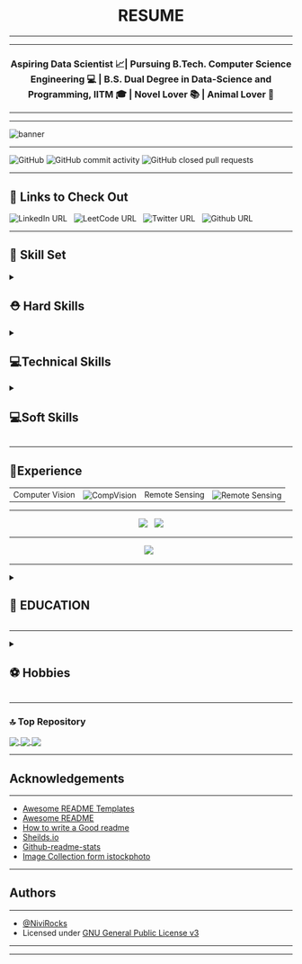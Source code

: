 <html>
    <body >
<h1 align ="center" >RESUME </h1>
<hr><hr>
<h3 align="center" >Aspiring Data Scientist 📈| Pursuing B.Tech. Computer Science Engineering 💻 | B.S. Dual Degree in Data-Science and Programming, IITM 🎓 | Novel Lover 📚 | Animal Lover 🐶 </h3>
<hr><hr>
<!-- BANNER --!>
<img height="350" width="1000" alt="banner" src= "https://user-images.githubusercontent.com/96379756/169536609-a31233da-5983-493a-80db-7d3f5d908b7d.png"><hr>
<!-- SHEILDS --!>
<div width="100%">
    <img alt="GitHub" src="https://img.shields.io/github/license/NiviRocks/NiviRocks.github.io?color=ed367a&logo=Github&logoColor=%23fbd3e2"> 
    <img alt="GitHub commit activity" src="https://img.shields.io/github/commit-activity/y/NiviRocks/NiviRocks?color=grey&logo=github">
    <img alt="GitHub closed pull requests" src="https://img.shields.io/github/issues-pr-closed/NiviRocks/NiviRocks?logo=github">
</div><hr>
<h2>🔗 Links to Check Out </h2>
<div aling="center">
    <img alt="LinkedIn URL" src="https://img.shields.io/twitter/url?color=blue&label=LinkedIn%20Page&logo=LinkedIn&url=https%3A%2F%2Fwww.linkedin.com%2F"> &nbsp;
    <img alt="LeetCode URL" src="https://img.shields.io/twitter/url?color=orange&label=LeetCode%20Profile&logo=LeetCode&logoColor=orange&style=plastic&url=https%3A%2F%2Fleetcode.com%2FNibedita_Chakraborty%2F"> &nbsp;
    <img alt="Twitter URL" src="https://img.shields.io/twitter/url?color=white&label=CodeChef%20Link&logo=CodeChef&style=flat-square&url=https%3A%2F%2Fwww.codechef.com%2Fusers%2Fnibedita_chk"> &nbsp; 
    <img alt="Github URL" src="https://img.shields.io/twitter/url?label=Github%20Profile&logo=github&style=social&url=https%3A%2F%2Fgithub.com%2FNiviRocks"> &nbsp;
</div><hr> 
<h2>🚧 Skill Set </h2>
<!-- HARD SKILLS --!>
<details><summary><h2>⛑ Hard Skills</h2></summary>
<table>
    <tr>
        <td>Mathematics</td>
        <td><img align="center"  width="80" height="80" alt="math" src="https://user-images.githubusercontent.com/96379756/197255860-5544cee3-f010-41e4-a0e3-36cd6833f8a4.jpg"></td>
        <td>Calculus and Linear Algebra</td>
        <td><img align="center"  width="80" height="80" alt="Calculus and Linear Algebra" src="https://user-images.githubusercontent.com/96379756/197581980-9dab311c-cce1-4d3c-a26f-ba8e4c5e9f9a.jpg"></td>
        <td>Statistic</td>
        <td><img align="center"  width="80" height="80" alt="stats" src="https://user-images.githubusercontent.com/96379756/197256274-02e375b4-7f11-42ef-9428-6d203893d7b6.jpg"></td>
    </tr>
    <tr>
        <td>Coding</td>
        <td><img align="center"  width="80" height="80" alt="Coding" src="https://user-images.githubusercontent.com/96379756/197580655-6b45e76c-53d7-4f8a-b951-6bcf1940ce0c.jpg"></td>
        <td>Object Oriented Programming</td>
        <td><img align="center"  width="80" height="80" alt="OOP" src="https://user-images.githubusercontent.com/96379756/197255538-8f8a6cae-6b96-42b0-be71-44b822ea1550.png"></td>
        <td>Data Visualization</td>
        <td><img align="center"  width="80" height="80" alt="Visualization" src="https://user-images.githubusercontent.com/96379756/197866420-7af8f6ae-f5f1-4470-99b3-9d6fd1aaba21.jpg"></td>
    </tr>
</table> </details>
<!-- TECHNICAL SKILLS--!>
<details><summary><h2>💻Technical Skills  </h2></summary>
<table>
    <tr>
        <td>Python  </td>
        <td><img align="center" width="70" height="70" alt="python" src="https://user-images.githubusercontent.com/96379756/147038109-5a4acce6-3b85-4eb9-b3b2-fdfb1f5fd81c.jpg"></td>
        <td>Java</td>
        <td><img  align="center" alt="Java"  width="70" height="70" src="https://user-images.githubusercontent.com/96379756/177587242-c31cf239-3878-447c-b9b9-7bb7f1a96c30.png" /></td>
    </tr>
    <tr>
        <td>HTML5 </td>
        <td><img align="center" src="https://user-images.githubusercontent.com/96379756/147041217-54a4d425-78ea-41c2-9f6a-249b867814e7.jpg"  width="70" height="70"         alt="html5"></td>
        <td>RDBMS - MySQL </td>
        <td><img align="center" src="https://user-images.githubusercontent.com/96379756/147041148-d043a3d9-1588-418a-85c3-4a3a2472e480.png"  width="70" height="70"         alt="mysql" ></td>
    </tr>
    <tr>
        <td>GitHub </td>
        <td><img  align="center" alt="GitHub" width="70" height="70" src="https://user-images.githubusercontent.com/96379756/147045628-c81a32e6-121d-4fb1-b5c9-703a64425849.png" /></td>
        <td> Visual Studio Code </td>
        <td><img align="center" alt="Visual Studio Code"  width="70" height="70"    src="https://raw.githubusercontent.com/github/explore/80688e429a7d4ef2fca1e82350fe8e3517d3494d/topics/visual-studio-code/visual-studio-code.png" /></td>
    </tr>
    <tr>
        <td>C Programming </td>
        <td><img align="center" alt="C" width="70" height="70" src="https://user-images.githubusercontent.com/96379756/169338552-64ed131c-cda6-4b20-bb26-f69882aa92e2.png" /> </td>
        <td>R Programming [Learning]</td>
        <td><img align="center"  width="70" height="70" alt="r prog" src="https://user-images.githubusercontent.com/96379756/147038105-5900bfd8-4550-4c6c-8f44-b09b3aa00baf.jpg"></td>
    </tr>
  </table></details>
<!-- SOFT SKILLS --!>
<details><summary><h2>💻Soft Skills</h2></summary>
<table>
<tr>
    <td>Effective Communication </td>
    <td> <img align="center" alt="communication" width="80" height="80" src="https://user-images.githubusercontent.com/96379756/197330541-04c0830e-7f42-4752-b593-7eda81094855.jpg" /> </td>
    <td>Team Work</td>
    <td> <img align="center" alt="Team" width="80" height="80" src="https://user-images.githubusercontent.com/96379756/197330605-e3344187-f36b-4814-b932-0b599df70935.jpg" /> </td>
    <td>Critical Thinking</td>
    <td> <img align="center" alt=" Thinking" width="80" height="80" src="https://user-images.githubusercontent.com/96379756/197868958-5e4d1414-7885-448a-abf9-8d6f5386fb26.jpg" /> </td>
</tr>
<tr>
    <td>Enthusiastic Learner </td>
    <td> <img align="center" alt="Enthusiastic Learner" width="80" height="80" src="https://user-images.githubusercontent.com/96379756/197577427-e81f73b3-6f95-4e16-bfd9-a1b2e900f573.jpg" /> 
    <td>Work Under Pressure</td>
    <td> <img align="center" alt="Work Under Pressure" width="80" height="80" src="https://user-images.githubusercontent.com/96379756/197578004-335ff3f8-25df-4353-88c5-c561f3bb53ae.jpg" /> </td>
    <td>Creative Thinking</td>
    <td> <img align="center" alt="Creative Thinking" width="80" height="80" src="https://user-images.githubusercontent.com/96379756/197578181-e7fb56c6-cfe3-4efb-9f80-400d09528638.jpg" /> </td>
</tr>
<tr>
    <td>Mental Flexibility </td>
    <td> <img align="center" alt="Mental Flexibility" width="80" height="80" src="https://user-images.githubusercontent.com/96379756/197867519-9f7859fa-9bc8-4d30-a54e-6e4dddfc6e42.jpg" /> </td>
    <td>Leadership Skills</td>
    <td> <img align="center" alt="Leadership Skill" width="80" height="80" src="https://user-images.githubusercontent.com/96379756/197867704-ca1cb304-5d86-45e8-a8c1-997e9cbae34f.jpg" /> </td>
    <td>Anger Management</td>
    <td> <img align="center" alt="Anger Management" width="80" height="80" src="https://user-images.githubusercontent.com/96379756/197868568-e7942e40-0fea-4414-a420-a8e0911c05a8.png" /> </td>
</tr>
</table> </details> <hr>
<h2> 📌Experience  </h2>
<table>
    <tr> 
        <td> Computer Vision </td>
        <td> <img align="center" alt="CompVision" width="100" height="100" src="https://user-images.githubusercontent.com/96379756/193036069-248d25a1-33ea-4f18-a2e2-8f4ae97251f6.png"> </td>
        <td> Remote Sensing </td>
        <td> <img align="center" alt="Remote Sensing" width="100" height="100" src="https://user-images.githubusercontent.com/96379756/197579319-d682530a-d38c-4903-897b-051e7f42a801.jpg"> </td>
    </tr>
<table>    
<hr>
<div align="center">
<!-- STATS --!>
    <img width="47%" src="https://github-readme-stats.vercel.app/api?username=NiviRocks&theme=jolly&show_icons=true&count_private=true&bg_color=3b0519&icon_color=fef7f9"  /> &nbsp;
    <!-- STREAKS --!>
     <img width="50%" src="http://github-readme-streak-stats.herokuapp.com?user=NiviRocks&theme=dark&date_format=j%20M%5B%20Y%5D&ring=FE0C65&currStreakLabel=F0558E&background=3B0519" />
</div> <hr> 
<!-- <h2> 🏆 Trophies </h2>
<p align="left"> <a href="https://github.com/ryo-ma/github-profile-trophy"><img src="https://github-profile-trophy.vercel.app/?username=NiviRocks&theme=dark_lover&no-bg=true&column=6" alt="NiviRocks" /></a> </p> --!> 

<div align="center"> 
<!-- MOST USED LANGUAGE --!>
<img width="35%" src="https://github-readme-stats.vercel.app/api/top-langs/?username=NiviRocks&&langs_count=8&layout=compact&bg_color=3b0519&theme=jolly" /> &nbsp;
<!-- ACTIVITY GRAPH --!>
 <!-- <img width="60%" src="https://activity-graph.herokuapp.com/graph?username=NiviRocks&theme=dracula&bg_color=3b0519" alt="NiviRocks" /> --!>
</div> <hr>
<details><summary>
<h2>📖 EDUCATION </h2></summary>
<hr>
<img width="200" height="200" align="right" alt="msit logo" src="https://user-images.githubusercontent.com/96379756/146984366-a97d2415-8acd-42a2-8ccf-625090b161b0.png">
<h3>B.Tech in Computer Science Engineering</h3>

<p>
🎗Pursuing B.Tech in Computer Science Engineering from Meghand Saha Institute of Technology, Kolkata, West Bengal.<br>
    🎗Batch:-2020-2024</p>
Currently in 3rd year <br><hr>
<h3>B.Sc. In Data Science and Programming (Duel Degree)</h3>
<img alt="iitm-logo" src="https://user-images.githubusercontent.com/96379756/146984436-13ba2603-6b8b-4c37-9659-c7b9857fa8ae.png">

<p>🎗Currently enrolled in B.Sc. In Data Science and Programming from IIT Madras.<br>🎗Completed Foundation Level with 8.8 CGPA, moving on to Diploma Level.</p>
<hr><br>
<img alt="kvs logo" height="150" width="200" align="right" src="https://user-images.githubusercontent.com/96379756/146983457-576dfcc0-c3b3-47b8-903f-20f445ca1ccf.jpg">
<h3>Schooling</h3>

<p>🎗Completed 10+2 level from Kendriya Vidyalaya No.1 Saltlake, Kolkata (year 2020) <br> 
    🎗Scored 94.6 % in 12th boards; CBSE Board.</p></details>
<hr>
<details><summary><h2>⚽ Hobbies </h2></summary>
<h3> 📚 Novel Reading </h3>
<h4>🎀My Best Reading Experiences </h4>
<p>
    1. Harry Potter Series by J.K.Rowling 🧙‍♂️ <br>
    2. Sherlock Holmes by Athur Conan Doyle 🤠   <br>
    3. Famous Five by Enid Blyton 🚲 <br>
    4. To Kill a Mocking Bird by Harper Lee 🕊 <br>
    5. Thousand Splendid Sun by Khaled Hossaini ☀ <br>
    6. The Monk Who Sold His Ferrari by Robin Sharma🛶 <br>
</p>
<h3> 🎨Painting </h3>
    1. Pencil Sketch<br>
    2. Water Painting
</details><hr>
<h3> 🔝 Top Repository </h3>
<a href="https://github.com/NiviRocks/DataStructureAlgorithms">
  <img align="center" src="https://github-readme-stats.vercel.app/api/pin/?username=NiviRocks&repo=DataStructureAlgorithms&theme=synthwave&show_icons=true" />
</a>
<a href="https://github.com/NiviRocks/NiviRocks.github.io">
  <img align="center" src="https://github-readme-stats.vercel.app/api/pin/?username=NiviRocks&repo=NiviRocks.github.io&theme=synthwave&show_icons=true" />
</a>
<a href="https://github.com/NiviRocks/GraphAlgos">
  <img align="center" src="https://github-readme-stats.vercel.app/api/pin/?username=NiviRocks&repo=GraphAlgos&theme=synthwave&show_icons=true" />
</a><hr>
<h2> Acknowledgements </h2><hr>

 - <a href="https://awesomeopensource.com/project/elangosundar/awesome-README-templates" > Awesome README Templates </a>
 - <a href="https://github.com/matiassingers/awesome-readme">Awesome README</a>
 - <a href="https://bulldogjob.com/news/449-how-to-write-a-good-readme-for-your-github-project" > How to write a Good readme</a>
 - <a href="https://shields.io">Sheilds.io</a>
 - <a href="https://github.com/anuraghazra/github-readme-stats">Github-readme-stats</a>  
 - <a href="https://www.istockphoto.com/?esource=SEM_IS_GO_IN_Brand_iStock_EN&kw=IN_Misspellings-iStock_Exact_istok+photo_e&kwid=s_43700067636174159_dc&pcrid=562472910385&utm_medium=cpc&utm_source=GOOGLE&utm_campaign=IN_Brand_iStock_EN&utm_term=istok+photo&gclid=CjwKCAjw79iaBhAJEiwAPYwoCOwN5sHflEtScPxlbR8OS2U2XDVgjMlKROeCSPS7G659BhDDR7kqihoCKwAQAvD_BwE&gclsrc=aw.ds">Image Collection form istockphoto</a>
<hr>


<h2>Authors</h2> <hr>

- <a href="https://www.github.com/NiviRocks"> @NiviRocks </a>
- Licensed under [GNU General Public License v3](LICENSE)
<hr><hr>
    </body>
</html>
